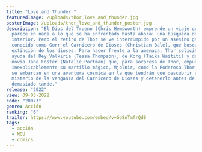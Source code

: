 ```yaml
---
title: "Love and Thunder "
featuredImage: /uploads/thor_love_and_thunder.jpg
posterImage: /uploads/thor_love_and_thunder_poster.jpg
description: "El Dios del Trueno (Chris Hemsworth) emprende un viaje que no se
  parece en nada a lo que se ha enfrentado hasta ahora: una búsqueda de la paz
  interior. Pero el retiro de Thor se ve interrumpido por un asesino galáctico
  conocido como Gorr el Carnicero de Dioses (Christian Bale), que busca la
  extinción de los dioses. Para hacer frente a la amenaza, Thor solicita la
  ayuda del Rey Valkiria (Tessa Thompson), de Korg (Taika Waititi) y de su ex
  novia Jane Foster (Natalie Portman) que, para sorpresa de Thor, empuña
  inexplicablemente su martillo mágico, Mjolnir, como la Poderosa Thor. Juntos,
  se embarcan en una aventura cósmica en la que tendrán que descubrir el
  misterio de la venganza del Carnicero de Dioses y detenerlo antes de que sea
  demasiado tarde."
release: "2022"
view: 09-03-2022
code: "20073"
genre: Acción
ranking: "6"
trailer: https://www.youtube.com/embed/v=Go8nTmfrQd8
tags:
  - acción
  - MCU
  - comics
---
```

